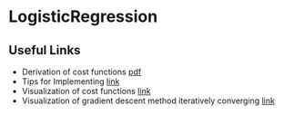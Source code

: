 LogisticRegression
==================
## Useful Links
* Derivation of cost functions [pdf](http://cs229.stanford.edu/notes/cs229-notes1.pdf)
* Tips for Implementing [link](http://ufldl.stanford.edu/wiki/index.php/Logistic_Regression_Vectorization_Example)
* Visualization of cost functions [link](http://www.holehouse.org/mlclass/06_Logistic_Regression.html)
* Visualization of gradient descent method iteratively converging [link](http://people.cs.pitt.edu/~milos/courses/cs2710/lectures/Class22.pdf)
